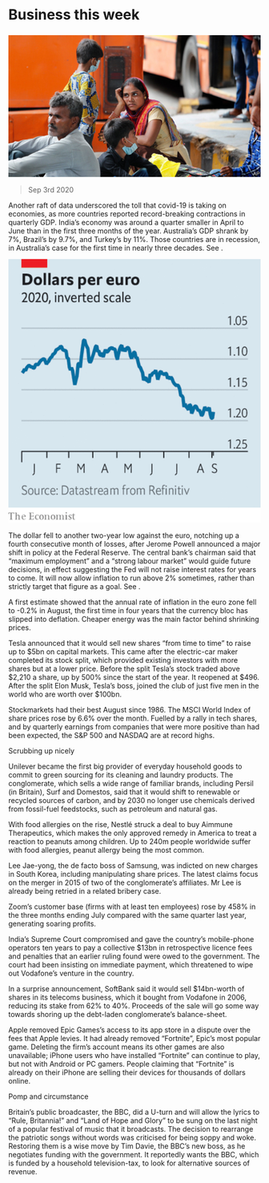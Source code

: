 ###### 

# Business this week 

#####  

![image](images/20200905_WWP501.jpg) 

> Sep 3rd 2020 

Another raft of data underscored the toll that covid-19 is taking on economies, as more countries reported record-breaking contractions in quarterly GDP. India’s economy was around a quarter smaller in April to June than in the first three months of the year. Australia’s GDP shrank by 7%, Brazil’s by 9.7%, and Turkey’s by 11%. Those countries are in recession, in Australia’s case for the first time in nearly three decades. See .

![image](images/20200905_WWC432.png) 


The dollar fell to another two-year low against the euro, notching up a fourth consecutive month of losses, after Jerome Powell announced a major shift in policy at the Federal Reserve. The central bank’s chairman said that “maximum employment” and a “strong labour market” would guide future decisions, in effect suggesting the Fed will not raise interest rates for years to come. It will now allow inflation to run above 2% sometimes, rather than strictly target that figure as a goal. See .

A first estimate showed that the annual rate of inflation in the euro zone fell to -0.2% in August, the first time in four years that the currency bloc has slipped into deflation. Cheaper energy was the main factor behind shrinking prices.

Tesla announced that it would sell new shares “from time to time” to raise up to $5bn on capital markets. This came after the electric-car maker completed its stock split, which provided existing investors with more shares but at a lower price. Before the split Tesla’s stock traded above $2,210 a share, up by 500% since the start of the year. It reopened at $496. After the split Elon Musk, Tesla’s boss, joined the club of just five men in the world who are worth over $100bn.


Stockmarkets had their best August since 1986. The MSCI World Index of share prices rose by 6.6% over the month. Fuelled by a rally in tech shares, and by quarterly earnings from companies that were more positive than had been expected, the S&amp;P 500 and NASDAQ are at record highs.

Scrubbing up nicely

Unilever became the first big provider of everyday household goods to commit to green sourcing for its cleaning and laundry products. The conglomerate, which sells a wide range of familiar brands, including Persil (in Britain), Surf and Domestos, said that it would shift to renewable or recycled sources of carbon, and by 2030 no longer use chemicals derived from fossil-fuel feedstocks, such as petroleum and natural gas.

With food allergies on the rise, Nestlé struck a deal to buy Aimmune Therapeutics, which makes the only approved remedy in America to treat a reaction to peanuts among children. Up to 240m people worldwide suffer with food allergies, peanut allergy being the most common.

Lee Jae-yong, the de facto boss of Samsung, was indicted on new charges in South Korea, including manipulating share prices. The latest claims focus on the merger in 2015 of two of the conglomerate’s affiliates. Mr Lee is already being retried in a related bribery case.

Zoom’s customer base (firms with at least ten employees) rose by 458% in the three months ending July compared with the same quarter last year, generating soaring profits.

India’s Supreme Court compromised and gave the country’s mobile-phone operators ten years to pay a collective $13bn in retrospective licence fees and penalties that an earlier ruling found were owed to the government. The court had been insisting on immediate payment, which threatened to wipe out Vodafone’s venture in the country.

In a surprise announcement, SoftBank said it would sell $14bn-worth of shares in its telecoms business, which it bought from Vodafone in 2006, reducing its stake from 62% to 40%. Proceeds of the sale will go some way towards shoring up the debt-laden conglomerate’s balance-sheet.

Apple removed Epic Games’s access to its app store in a dispute over the fees that Apple levies. It had already removed “Fortnite”, Epic’s most popular game. Deleting the firm’s account means its other games are also unavailable; iPhone users who have installed “Fortnite” can continue to play, but not with Android or PC gamers. People claiming that “Fortnite” is already on their iPhone are selling their devices for thousands of dollars online.

Pomp and circumstance

Britain’s public broadcaster, the BBC, did a U-turn and will allow the lyrics to “Rule, Britannia!” and “Land of Hope and Glory” to be sung on the last night of a popular festival of music that it broadcasts. The decision to rearrange the patriotic songs without words was criticised for being soppy and woke. Restoring them is a wise move by Tim Davie, the BBC’s new boss, as he negotiates funding with the government. It reportedly wants the BBC, which is funded by a household television-tax, to look for alternative sources of revenue.

